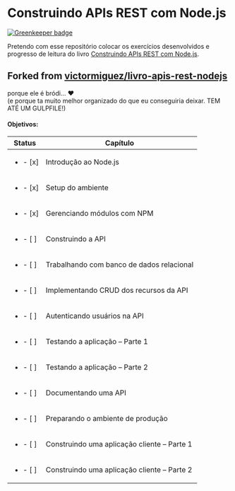 # Construindo APIs REST com Node.js

[![Greenkeeper badge](https://badges.greenkeeper.io/victorperin/livro-apis-rest-nodejs.svg)](https://greenkeeper.io/)

Pretendo com esse repositório colocar os exercícios desenvolvidos e progresso de leitura do livro [Construindo APIs REST com Node.js](https://www.casadocodigo.com.br/products/livro-apis-nodejs).

## Forked from [victormiguez/livro-apis-rest-nodejs](https://github.com/victormiguez/livro-apis-rest-nodejs)
porque ele é bródi... :heart:<br>
(e porque ta muito melhor organizado do que eu conseguiria deixar. TEM ATÉ UM GULPFILE!)

#### Objetivos:
Status                    | Capítulo
------------------------- | -------------
<ul><li>- [x] </li></ul>  | Introdução ao Node.js
<ul><li>- [x] </li></ul>  | Setup do ambiente
<ul><li>- [x] </li></ul>  | Gerenciando módulos com NPM
<ul><li>- [ ] </li></ul>  | Construindo a API
<ul><li>- [ ] </li></ul>  | Trabalhando com banco de dados relacional
<ul><li>- [ ] </li></ul>  | Implementando CRUD dos recursos da API
<ul><li>- [ ] </li></ul>  | Autenticando usuários na API
<ul><li>- [ ] </li></ul>  | Testando a aplicação – Parte 1
<ul><li>- [ ] </li></ul>  | Testando a aplicação – Parte 2
<ul><li>- [ ] </li></ul>  | Documentando uma API
<ul><li>- [ ] </li></ul>  | Preparando o ambiente de produção
<ul><li>- [ ] </li></ul>  | Construindo uma aplicação cliente – Parte 1
<ul><li>- [ ] </li></ul>  | Construindo uma aplicação cliente – Parte 2
